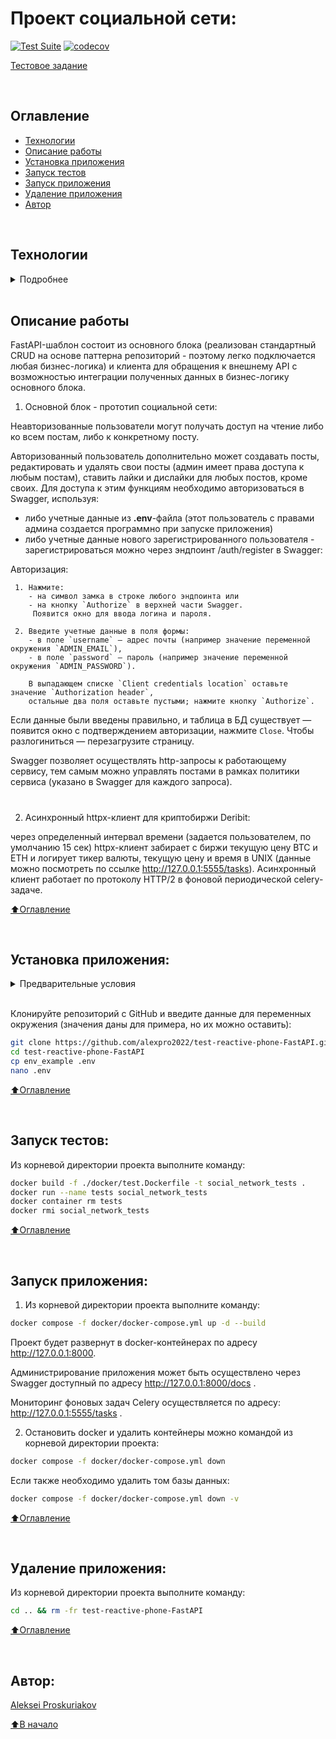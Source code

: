 # Проект социальной сети:

[![Test Suite](https://github.com/alexpro2022/test-reactive-phone-FastAPI/actions/workflows/main.yml/badge.svg)](https://github.com/alexpro2022/test-reactive-phone-FastAPI/actions/workflows/main.yml)
[![codecov](https://codecov.io/gh/alexpro2022/test-reactive-phone-FastAPI/graph/badge.svg?token=jWXqnr3w5Q)](https://codecov.io/gh/alexpro2022/test-reactive-phone-FastAPI)


[Тестовое задание](https://docs.google.com/document/d/1AcmooPkbqhpI6lHGiyLOqEyN-t1nnbR9BFO8M6EfRtE/edit)

<br>

## Оглавление
- [Технологии](#технологии)
- [Описание работы](#описание-работы)
- [Установка приложения](#установка-приложения)
- [Запуск тестов](#запуск-тестов)
- [Запуск приложения](#запуск-приложения)
- [Удаление приложения](#удаление-приложения)
- [Автор](#автор)

<br>

## Технологии
<details><summary>Подробнее</summary><br>

[![Python](https://img.shields.io/badge/python-3.10%20%7C%203.11%20%7C%203.12-blue?logo=python)](https://www.python.org/)
[![asyncio](https://img.shields.io/badge/-asyncio-464646?logo=python)](https://docs.python.org/3/library/asyncio.html)
[![FastAPI](https://img.shields.io/badge/-FastAPI-464646?logo=fastapi)](https://fastapi.tiangolo.com/)
[![FastAPI_Users](https://img.shields.io/badge/-FastAPI--Users-464646?logo=fastapi-users)](https://fastapi-users.github.io/fastapi-users/)
[![Pydantic](https://img.shields.io/badge/-Pydantic-464646?logo=Pydantic)](https://docs.pydantic.dev/)
[![SQLAlchemy](https://img.shields.io/badge/SQLAlchemy-v2.0-blue?logo=sqlalchemy)](https://www.sqlalchemy.org/)
[![Alembic](https://img.shields.io/badge/-Alembic-464646?logo=alembic)](https://alembic.sqlalchemy.org/en/latest/)
[![PostgreSQL](https://img.shields.io/badge/-PostgreSQL-464646?logo=PostgreSQL)](https://www.postgresql.org/)
[![asyncpg](https://img.shields.io/badge/-asyncpg-464646?logo=asyncpg)](https://pypi.org/project/asyncpg/)
[![aioredis](https://img.shields.io/badge/-aioredis-464646?logo=redis)](https://aioredis.readthedocs.io/en/latest/)
[![httpx](https://img.shields.io/badge/-httpx-464646?logo=httpx)](https://www.python-httpx.org/)
[![celery](https://img.shields.io/badge/-Celery-464646?logo=celery)](https://docs.celeryq.dev/en/stable/)
[![rabbitmq](https://img.shields.io/badge/-RabbitMQ-464646?logo=rabbitmq)](https://www.rabbitmq.com/)
[![flower](https://img.shields.io/badge/-Flower-464646?logo=flower)](https://flower.readthedocs.io/en/latest/)
[![Uvicorn](https://img.shields.io/badge/-Uvicorn-464646?logo=Uvicorn)](https://www.uvicorn.org/)
[![docker_compose](https://img.shields.io/badge/-Docker%20Compose-464646?logo=docker)](https://docs.docker.com/compose/)
[![Pytest](https://img.shields.io/badge/-Pytest-464646?logo=Pytest)](https://docs.pytest.org/en/latest/)
[![Pytest-asyncio](https://img.shields.io/badge/-Pytest--asyncio-464646?logo=Pytest-asyncio)](https://pypi.org/project/pytest-asyncio/)
[![pre-commit](https://img.shields.io/badge/-pre--commit-464646?logo=pre-commit)](https://pre-commit.com/)

Асинхронный проект и асинхронный клиент к внешнему API реализованы с использованием FastAPI и httpx. Асинхронный клиент периодически запускается в фоновой задаче, реализованной на Celery и RabbitMQ. Посмотреть процесс выполнения и результаты фоновых задач можно через удобный интерфейс Flower.

В качестве базы данных используется PostgreSQL + asyncpg драйвер для асинхронных запросов к БД. Кеширование данных реализовано с помощью асинхронной библиотеки aioredis (является официальной частью библиотеки redis-py). Кеширование запускается в background_tasks FastApi для ускорения выдачи ответа пользователю. В качестве ORM используется SQLAlchemy + Alembic для миграций БД.

Асинхронные тесты реализованы с использованием httpx, pytest и плагина pytest-asyncio.

Приложение и тесты могут быть запущены в Docker-контейнерах.

[⬆️Оглавление](#оглавление)

</details>

<br>

## Описание работы

FastAPI-шаблон состоит из основного блока (реализован стандартный CRUD на основе паттерна репозиторий - поэтому легко подключается любая бизнес-логика) и клиента для обращения к внешнему API с возможностью интеграции полученных данных в бизнес-логику основного блока.

1. Основной блок - прототип социальной сети:

Неавторизованные пользователи могут получать доступ на чтение либо ко всем постам, либо к конкретному посту.

Авторизованный пользователь дополнительно может создавать посты, редактировать и удалять свои посты (админ имеет права доступа к любым постам), ставить лайки и дислайки для любых постов, кроме своих. Для доступа к этим функциям необходимо авторизоваться в Swagger, используя:
  - либо учетные данные из **.env**-файла (этот пользователь с правами админа создается программно при запуске приложения)
  - либо учетные данные нового зарегистрированного пользователя - зарегистрироваться можно через эндпоинт /auth/register  в Swagger:

Авторизация:
```
 1. Нажмите:
    - на символ замка в строке любого эндпоинта или
    - на кнопку `Authorize` в верхней части Swagger.
     Появится окно для ввода логина и пароля.

 2. Введите учетные данные в поля формы:
    - в поле `username` — адрес почты (например значение переменной окружения `ADMIN_EMAIL`),
    - в поле `password` — пароль (например значение переменной окружения `ADMIN_PASSWORD`).

    В выпадающем списке `Client credentials location` оставьте значение `Authorization header`,
    остальные два поля оставьте пустыми; нажмите кнопку `Authorize`.
```
Если данные были введены правильно, и таблица в БД существует — появится окно с подтверждением авторизации, нажмите `Close`.
Чтобы разлогиниться — перезагрузите страницу.

Swagger позволяет осуществлять http-запросы к работающему сервису, тем самым можно управлять постами в рамках политики сервиса (указано в Swagger для каждого запроса).
<h1></h1>

2. Асинхронный httpx-клиент для криптобиржи Deribit:

через определенный интервал времени (задается пользователем, по умолчанию 15 сек) httpx-клиент забирает с биржи текущую цену BTC и ETH и логирует тикер валюты, текущую цену и время в UNIX (данные можно посмотреть по ссылке http://127.0.0.1:5555/tasks). Асинхронный клиент работает по протоколу HTTP/2 в фоновой периодической celery-задаче.

[⬆️Оглавление](#оглавление)

<br>

## Установка приложения:

<details><summary>Предварительные условия</summary>

Предполагается, что пользователь установил [Docker](https://docs.docker.com/engine/install/) и [Docker Compose](https://docs.docker.com/compose/install/) на локальной машине. Проверить наличие можно выполнив команды:

```bash
docker --version && docker-compose --version
```
<h1></h1></details>

<br>

Клонируйте репозиторий с GitHub и введите данные для переменных окружения (значения даны для примера, но их можно оставить):

```bash
git clone https://github.com/alexpro2022/test-reactive-phone-FastAPI.git
cd test-reactive-phone-FastAPI
cp env_example .env
nano .env
```

[⬆️Оглавление](#оглавление)

<br>

## Запуск тестов:

Из корневой директории проекта выполните команду:
```bash
docker build -f ./docker/test.Dockerfile -t social_network_tests .
docker run --name tests social_network_tests
docker container rm tests
docker rmi social_network_tests
```

[⬆️Оглавление](#оглавление)

<br>

## Запуск приложения:

1. Из корневой директории проекта выполните команду:
```bash
docker compose -f docker/docker-compose.yml up -d --build
```
  Проект будет развернут в docker-контейнерах по адресу http://127.0.0.1:8000.

  Администрирование приложения может быть осуществлено через Swagger доступный по адресу http://127.0.0.1:8000/docs .

  Мониторинг фоновых задач Celery осуществляется по адресу: http://127.0.0.1:5555/tasks .

2. Остановить docker и удалить контейнеры можно командой из корневой директории проекта:
```bash
docker compose -f docker/docker-compose.yml down
```
Если также необходимо удалить том базы данных:
```bash
docker compose -f docker/docker-compose.yml down -v
```

[⬆️Оглавление](#оглавление)

<br>

## Удаление приложения:
Из корневой директории проекта выполните команду:
```bash
cd .. && rm -fr test-reactive-phone-FastAPI
```

[⬆️Оглавление](#оглавление)

<br>

## Автор:
[Aleksei Proskuriakov](https://github.com/alexpro2022)

[⬆️В начало](#проект-социальной-сети)
